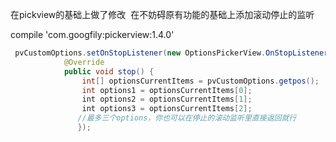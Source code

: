 
在pickview的基础上做了修改  在不妨碍原有功能的基础上添加滚动停止的监听

compile 'com.googfily:pickerview:1.4.0'

```java
 pvCustomOptions.setOnStopListener(new OptionsPickerView.OnStopListener() {
            @Override
            public void stop() {
                int[] optionsCurrentItems = pvCustomOptions.getpos();
                int options1 = optionsCurrentItems[0];
                int options2 = optionsCurrentItems[1];
                int options3 = optionsCurrentItems[2];
               //最多三个options，你也可以在停止的滚动监听里直接返回就行
               });
```
